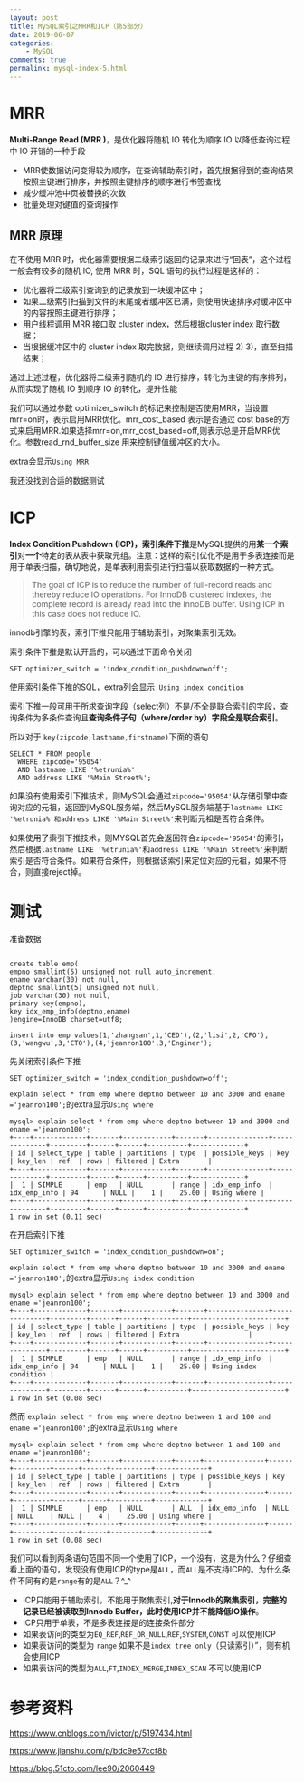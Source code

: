 ```yaml
---
layout: post
title: MySQL索引之MRR和ICP（第5部分）
date: 2019-06-07
categories:
    - MySQL
comments: true
permalink: mysql-index-5.html
---
```


# MRR

**Multi-Range Read (MRR )**，是优化器将随机 IO 转化为顺序 IO 以降低查询过程中 IO 开销的一种手段

- MRR使数据访问变得较为顺序，在查询辅助索引时，首先根据得到的查询结果按照主键进行排序，并按照主键排序的顺序进行书签查找
- 减少缓冲池中页被替换的次数
- 批量处理对键值的查询操作

## MRR 原理

在不使用 MRR 时，优化器需要根据二级索引返回的记录来进行“回表”，这个过程一般会有较多的随机 IO, 使用 MRR 时，SQL 语句的执行过程是这样的：

- 优化器将二级索引查询到的记录放到一块缓冲区中；
- 如果二级索引扫描到文件的末尾或者缓冲区已满，则使用快速排序对缓冲区中的内容按照主键进行排序；
- 用户线程调用 MRR 接口取 cluster index，然后根据cluster index 取行数据；
- 当根据缓冲区中的 cluster index 取完数据，则继续调用过程 2) 3)，直至扫描结束；

通过上述过程，优化器将二级索引随机的 IO 进行排序，转化为主键的有序排列，从而实现了随机 IO 到顺序 IO 的转化，提升性能

我们可以通过参数 optimizer_switch 
的标记来控制是否使用MRR，当设置mrr=on时，表示启用MRR优化。mrr_cost_based 表示是否通过 cost 
base的方式来启用MRR.如果选择mrr=on,mrr_cost_based=off,则表示总是开启MRR优化。参数read_rnd_buffer_size 用来控制键值缓冲区的大小。

extra会显示`Using MRR`

我还没找到合适的数据测试

# ICP

**Index Condition Pushdown (ICP)，索引条件下推**是MySQL提供的用**某一个索引**对**一个**特定的表从表中获取元组。注意：这样的索引优化不是用于多表连接而是用于单表扫描，确切地说，是单表利用索引进行扫描以获取数据的一种方式。

> The goal of ICP is to reduce the number of full-record reads and thereby reduce IO operations. For InnoDB clustered indexes, the complete record is already read into the InnoDB buffer. Using ICP in this case does not reduce IO.

innodb引擎的表，索引下推只能用于辅助索引，对聚集索引无效。

索引条件下推是默认开启的，可以通过下面命令关闭

```
SET optimizer_switch = 'index_condition_pushdown=off';
```

使用索引条件下推的SQL，extra列会显示` Using index condition`

索引下推一般可用于所求查询字段（select列）不是/不全是联合索引的字段，查询条件为多条件查询且**查询条件子句（where/order by）字段全是联合索引**。

所以对于 `key(zipcode,lastname,firstname)`下面的语句
```
SELECT * FROM people
  WHERE zipcode='95054'
  AND lastname LIKE '%etrunia%'
  AND address LIKE '%Main Street%';
```
如果没有使用索引下推技术，则MySQL会通过`zipcode='95054'`从存储引擎中查询对应的元祖，返回到MySQL服务端，然后MySQL服务端基于`lastname LIKE '%etrunia%'和address LIKE '%Main Street%'`来判断元祖是否符合条件。

如果使用了索引下推技术，则MYSQL首先会返回符合`zipcode='95054'`的索引，然后根据`lastname LIKE '%etrunia%'`和`address LIKE '%Main Street%'`来判断索引是否符合条件。如果符合条件，则根据该索引来定位对应的元祖，如果不符合，则直接reject掉。

# 测试
准备数据
<pre class="line-numbers "><code class="language-sql">
create table emp(
empno smallint(5) unsigned not null auto_increment,
ename varchar(30) not null,
deptno smallint(5) unsigned not null,
job varchar(30) not null,
primary key(empno),
key idx_emp_info(deptno,ename)
)engine=InnoDB charset=utf8;

insert into emp values(1,'zhangsan',1,'CEO'),(2,'lisi',2,'CFO'),(3,'wangwu',3,'CTO'),(4,'jeanron100',3,'Enginer');
</code></pre>

先关闭索引条件下推

```
SET optimizer_switch = 'index_condition_pushdown=off';
```

`explain select * from emp where deptno between 10 and 3000 and ename ='jeanron100';`的extra显示`Using where`

```
mysql> explain select * from emp where deptno between 10 and 3000 and ename ='jeanron100';
+----+-------------+-------+------------+-------+---------------+--------------+---------+------+------+----------+-------------+
| id | select_type | table | partitions | type  | possible_keys | key          | key_len | ref  | rows | filtered | Extra       |
+----+-------------+-------+------------+-------+---------------+--------------+---------+------+------+----------+-------------+
|  1 | SIMPLE      | emp   | NULL       | range | idx_emp_info  | idx_emp_info | 94      | NULL |    1 |    25.00 | Using where |
+----+-------------+-------+------------+-------+---------------+--------------+---------+------+------+----------+-------------+
1 row in set (0.11 sec)
```

在开启索引下推

```
SET optimizer_switch = 'index_condition_pushdown=on';
```

`explain select * from emp where deptno between 10 and 3000 and ename ='jeanron100';`的extra显示`Using index condition`
```
mysql> explain select * from emp where deptno between 10 and 3000 and ename ='jeanron100';
+----+-------------+-------+------------+-------+---------------+--------------+---------+------+------+----------+-----------------------+
| id | select_type | table | partitions | type  | possible_keys | key          | key_len | ref  | rows | filtered | Extra                 |
+----+-------------+-------+------------+-------+---------------+--------------+---------+------+------+----------+-----------------------+
|  1 | SIMPLE      | emp   | NULL       | range | idx_emp_info  | idx_emp_info | 94      | NULL |    1 |    25.00 | Using index condition |
+----+-------------+-------+------------+-------+---------------+--------------+---------+------+------+----------+-----------------------+
1 row in set (0.08 sec)
```

然而
`explain select * from emp where deptno between 1 and 100 and ename ='jeanron100';`的extra显示`Using where`
```
mysql> explain select * from emp where deptno between 1 and 100 and ename ='jeanron100';
+----+-------------+-------+------------+------+---------------+------+---------+------+------+----------+-------------+
| id | select_type | table | partitions | type | possible_keys | key  | key_len | ref  | rows | filtered | Extra       |
+----+-------------+-------+------------+------+---------------+------+---------+------+------+----------+-------------+
|  1 | SIMPLE      | emp   | NULL       | ALL  | idx_emp_info  | NULL | NULL    | NULL |    4 |    25.00 | Using where |
+----+-------------+-------+------------+------+---------------+------+---------+------+------+----------+-------------+
1 row in set (0.08 sec)
```

我们可以看到两条语句范围不同一个使用了ICP，一个没有，这是为什么？仔细查看上面的语句，发现没有使用ICP的type是`ALL`，而`ALL`是不支持ICP的。为什么条件不同有的是`range`有的是`ALL`？^_^

- ICP只能用于辅助索引，不能用于聚集索引,**对于Innodb的聚集索引，完整的记录已经被读取到Innodb Buffer，此时使用ICP并不能降低IO操作**。
- ICP只用于单表，不是多表连接是的连接条件部分
- 如果表访问的类型为`EQ_REF`,`REF_OR_NULL`,`REF`,`SYSTEM`,`CONST` 可以使用ICP
- 如果表访问的类型为 `range` 如果不是`index tree only`（只读索引）”，则有机会使用ICP
- 如果表访问的类型为`ALL`,`FT`,`INDEX_MERGE`,`INDEX_SCAN` 不可以使用ICP

# 参考资料

https://www.cnblogs.com/ivictor/p/5197434.html

https://www.jianshu.com/p/bdc9e57ccf8b

https://blog.51cto.com/lee90/2060449